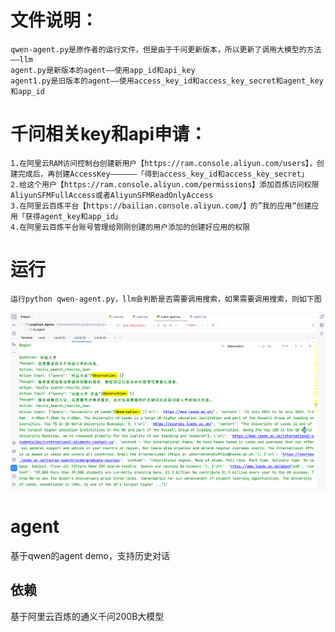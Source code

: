 # 文件说明：
    qwen-agent.py是原作者的运行文件，但是由于千问更新版本，所以更新了调用大模型的方法——llm
    agent.py是新版本的agent——使用app_id和api_key
    agent1.py是旧版本的agent——使用access_key_id和access_key_secret和agent_key和app_id
# 千问相关key和api申请：
    1.在阿里云RAM访问控制台创建新用户【https://ram.console.aliyun.com/users】，创建完成后，再创建AccessKey——————「得到access_key_id和access_key_secret」
    2.给这个用户【https://ram.console.aliyun.com/permissions】添加百炼访问权限AliyunSFMFullAccess或者AliyunSFMReadOnlyAccess
    3.在阿里云百炼平台【https://bailian.console.aliyun.com/】的”我的应用“创建应用「获得agent_key和app_id」
    4.在阿里云百炼平台账号管理给刚刚创建的用户添加的创建好应用的权限
# 运行
    运行python qwen-agent.py，llm会判断是否需要调用搜索，如果需要调用搜索，则如下图
![img.png](img.png)
# agent

基于qwen的agent demo，支持历史对话

## 依赖

基于阿里云百炼的通义千问200B大模型
